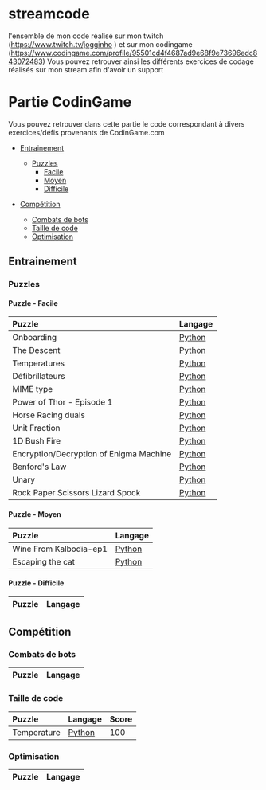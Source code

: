 # streamcode
l'ensemble de mon code réalisé sur mon twitch (https://www.twitch.tv/jogginho )
et sur mon codingame (https://www.codingame.com/profile/95501cd4f4687ad9e68f9e73696edc843072483)
Vous pouvez retrouver ainsi les différents exercices de codage réalisés sur mon stream afin d'avoir un support

# Partie CodinGame
Vous pouvez retrouver dans cette partie le code correspondant à divers exercices/défis provenants de CodinGame.com

- [Entrainement](#entrainement)
  - [Puzzles](#puzzles)
    - [Facile](#puzzle---facile)
    - [Moyen](#puzzle---moyen)
    - [Difficile](#puzzle---difficile)

- [Compétition](#compétition)
  - [Combats de bots](#combats-de-bots)
  - [Taille de code](#taille-de-code)
  - [Optimisation](#optimisation)

## Entrainement

### Puzzles

#### Puzzle - Facile

| Puzzle | Langage |
|:-|:-|
| Onboarding | [Python](https://github.com/Nettoyjogg/streamcode/blob/main/Codingame/Entrainements/Python/Facile/Onboarding.py) |
| The Descent | [Python](https://github.com/Nettoyjogg/streamcode/blob/main/Codingame/Entrainements/Python/Facile/the%20descent.py) |
| Temperatures | [Python](https://github.com/Nettoyjogg/streamcode/blob/main/Codingame/Entrainements/Python/Facile/temperatures.py) |
| Défibrillateurs | [Python](https://github.com/Nettoyjogg/streamcode/blob/main/Codingame/Entrainements/Python/Facile/D%C3%A9fibrillateurs.py) |
| MIME type | [Python](https://github.com/Nettoyjogg/streamcode/blob/main/Codingame/Entrainements/Python/Facile/MIME%20Type.py) |
| Power of Thor - Episode 1 | [Python](https://github.com/Nettoyjogg/streamcode/blob/main/Codingame/Entrainements/Python/Facile/Power%20of%20Thor%20-%20Episode%201.py) |
| Horse Racing duals | [Python](https://github.com/Nettoyjogg/streamcode/blob/main/Codingame/Entrainements/Python/Facile/horse%20racing%20duals.py) |
| Unit Fraction | [Python](https://github.com/Nettoyjogg/streamcode/blob/main/Codingame/Entrainements/Python/Facile/Unit%20Fractions.py) |
| 1D Bush Fire | [Python](https://github.com/Nettoyjogg/streamcode/blob/main/Codingame/Entrainements/Python/Facile/1D%20Bush%20Fire.py) |
| Encryption/Decryption of Enigma Machine | [Python](https://github.com/Nettoyjogg/streamcode/blob/main/Codingame/Entrainements/Python/Facile/Encryption%20and%20Decryption%20of%20Enigma%20Machine.py) |
| Benford's Law | [Python](https://github.com/Nettoyjogg/streamcode/blob/main/Codingame/Entrainements/Python/Facile/Benford's%20Law.py) |
| Unary | [Python](https://github.com/Nettoyjogg/streamcode/blob/main/Codingame/Entrainements/Python/Facile/Unary.py) |
| Rock Paper Scissors Lizard Spock |[Python](https://github.com/Nettoyjogg/streamcode/blob/main/Codingame/Entrainements/Python/Facile/Rock%20Paper%20Scissors%20Lizard%20Spock.py)|
#### Puzzle - Moyen

| Puzzle | Langage |
|:-|:-|
| Wine From Kalbodia-ep1 | [Python](https://github.com/Nettoyjogg/streamcode/blob/main/Codingame/Entrainements/Python/Moyen/Wine%20from%20Kalbodia-ep1.py) |
| Escaping the cat | [Python](https://github.com/Nettoyjogg/streamcode/blob/main/Codingame/Entrainements/Python/Moyen/Escaping%20the%20cat.py) |

#### Puzzle - Difficile

| Puzzle | Langage |
|:-|:-|


## Compétition

### Combats de bots

| Puzzle | Langage |
|:-|:-|


### Taille de code

| Puzzle | Langage | Score |
|:-|:-|:-|
| Temperature | [Python](https://github.com/Nettoyjogg/streamcode/blob/main/Codingame/Competition/Taille%20de%20code/Python/Temperatures.py) | 100 |

### Optimisation

| Puzzle | Langage |
|:-|:-|


